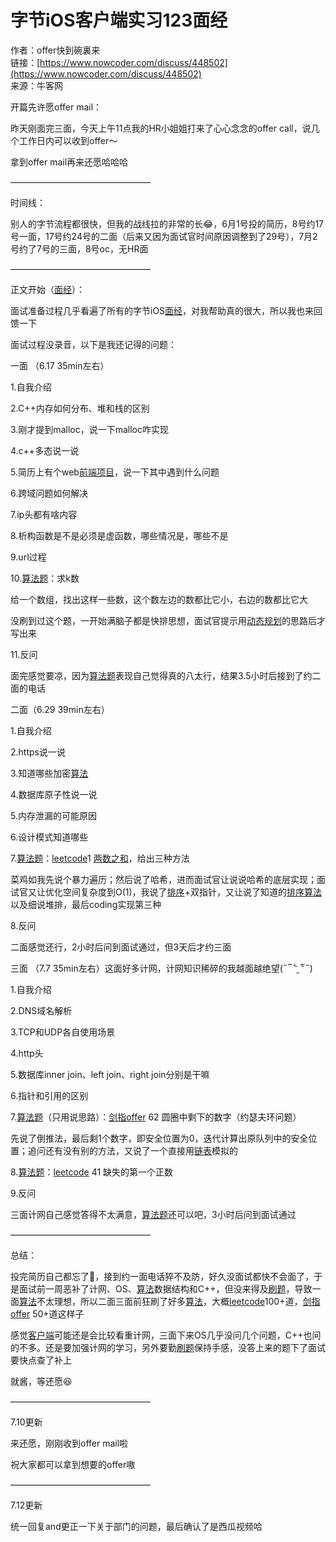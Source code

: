 # 字节iOS客户端实习123面经

作者：offer快到碗裏来  
链接：[https://www.nowcoder.com/discuss/448502](https://www.nowcoder.com/discuss/448502)  
来源：牛客网  
  


开篇先许愿offer mail：

昨天刚面完三面，今天上午11点我的HR小姐姐打来了心心念念的offer call，说几个工作日内可以收到offer～

拿到offer mail再来还愿哈哈哈

————————————————

时间线：

别人的字节流程都很快，但我的战线拉的非常的长😂，6月1号投的简历，8号约17号一面，17号约24号的二面（后来又因为面试官时间原因调整到了29号），7月2号约了7号的三面，8号oc，无HR面

————————————————

正文开始（[面经](/jump/super-jump/word?word=%E9%9D%A2%E7%BB%8F)）：

面试准备过程几乎看遍了所有的字节iOS[面经](/jump/super-jump/word?word=%E9%9D%A2%E7%BB%8F)，对我帮助真的很大，所以我也来回馈一下

面试过程没录音，以下是我还记得的问题：

一面 （6.17 35min左右）

1.自我介绍

2.C++内存如何分布、堆和栈的区别

3.刚才提到malloc，说一下malloc咋实现

4.c++多态说一说

5.简历上有个web[前端](/jump/super-jump/word?word=%E5%89%8D%E7%AB%AF)[项目](/jump/super-jump/word?word=%E9%A1%B9%E7%9B%AE)，说一下其中遇到什么问题

6.跨域问题如何解决

7.ip头都有啥内容

8.析构函数是不是必须是虚函数，哪些情况是，哪些不是

9.url过程

10.[算法题](/jump/super-jump/word?word=%E7%AE%97%E6%B3%95%E9%A2%98)：求k数

给一个数组，找出这样一些数，这个数左边的数都比它小，右边的数都比它大

没刷到过这个题，一开始满脑子都是快排思想，面试官提示用[动态规划](/jump/super-jump/word?word=%E5%8A%A8%E6%80%81%E8%A7%84%E5%88%92)的思路后才写出来

11.反问

面完感觉要凉，因为[算法题](/jump/super-jump/word?word=%E7%AE%97%E6%B3%95%E9%A2%98)表现自己觉得真的八太行，结果3.5小时后接到了约二面的电话

二面（6.29 39min左右）

1.自我介绍

2.https说一说

3.知道哪些加密[算法](/jump/super-jump/word?word=%E7%AE%97%E6%B3%95)

4.数据库原子性说一说

5.内存泄漏的可能原因

6.设计模式知道哪些

7.[算法题](/jump/super-jump/word?word=%E7%AE%97%E6%B3%95%E9%A2%98)：[leetcode](/jump/super-jump/word?word=leetcode)1 [两数之和](/jump/super-jump/word?word=%E4%B8%A4%E6%95%B0%E4%B9%8B%E5%92%8C)，给出三种方法

菜鸡如我先说个暴力遍历；然后说了哈希，进而面试官让说说哈希的底层实现；面试官又让优化空间复杂度到O\(1\)，我说了[排序](/jump/super-jump/word?word=%E6%8E%92%E5%BA%8F)+双指针，又让说了知道的[排序](/jump/super-jump/word?word=%E6%8E%92%E5%BA%8F)[算法](/jump/super-jump/word?word=%E7%AE%97%E6%B3%95)以及细说堆排，最后coding实现第三种

8.反问

二面感觉还行，2小时后问到面试通过，但3天后才约三面

三面 （7.7 35min左右）这面好多计网，计网知识稀碎的我越面越绝望\(˶‾᷄ ⁻̫ ‾᷅˵\)

1.自我介绍

2.DNS域名解析

3.TCP和UDP各自使用场景

4.http头

5.数据库inner join、left join、right join分别是干嘛

6.指针和引用的区别

7.[算法题](/jump/super-jump/word?word=%E7%AE%97%E6%B3%95%E9%A2%98)（只用说思路）：[剑指offer](/jump/super-jump/word?word=%E5%89%91%E6%8C%87offer) 62 圆圈中剩下的数字（约瑟夫环问题）

先说了倒推法，最后剩1个数字，即安全位置为0，迭代计算出原队列中的安全位置；追问还有没有别的方法，又说了一个直接用[链表](/jump/super-jump/word?word=%E9%93%BE%E8%A1%A8)模拟的

8.[算法题](/jump/super-jump/word?word=%E7%AE%97%E6%B3%95%E9%A2%98)：[leetcode](/jump/super-jump/word?word=leetcode) 41 缺失的第一个正数

9.反问

三面计网自己感觉答得不太满意，[算法题](/jump/super-jump/word?word=%E7%AE%97%E6%B3%95%E9%A2%98)还可以吧，3小时后问到面试通过

————————————————

总结：

投完简历自己都忘了🤣，接到约一面电话猝不及防，好久没面试都快不会面了，于是面试前一周恶补了计网、OS、[算法](/jump/super-jump/word?word=%E7%AE%97%E6%B3%95)数据结构和C++，但没来得及[刷题](/jump/super-jump/word?word=%E5%88%B7%E9%A2%98)，导致一面[算法](/jump/super-jump/word?word=%E7%AE%97%E6%B3%95)不太理想，所以二面三面前狂刷了好多[算法](/jump/super-jump/word?word=%E7%AE%97%E6%B3%95)，大概[leetcode](/jump/super-jump/word?word=leetcode)100+道，[剑指offer](/jump/super-jump/word?word=%E5%89%91%E6%8C%87offer) 50+道这样子

感觉[客户端](/jump/super-jump/word?word=%E5%AE%A2%E6%88%B7%E7%AB%AF)可能还是会比较看重计网，三面下来OS几乎没问几个问题，C++也问的不多。还是要加强计网的学习，另外要勤[刷题](/jump/super-jump/word?word=%E5%88%B7%E9%A2%98)保持手感，没答上来的题下了面试要快点查了补上

就酱，等还愿😆

————————————————

7.10更新

来还愿，刚刚收到offer mail啦

祝大家都可以拿到想要的offer嗷

————————————————

7.12更新

统一回复and更正一下关于部门的问题，最后确认了是西瓜视频哈

